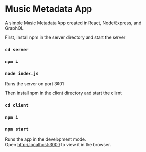 # Music Metadata App

A simple Music Metadata App created in React, Node/Express, and GraphQL

First, install npm in the server directory and start the server
### `cd server`
### `npm i`
### `node index.js`

Runs the server on port 3001

Then install npm in the client directory and start the client
### `cd client`
### `npm i`
### `npm start`

Runs the app in the development mode.\
Open [http://localhost:3000](http://localhost:3000) to view it in the browser.

